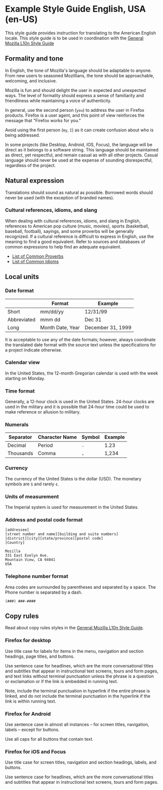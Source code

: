 # Example Style Guide English, USA (en-US)

This style guide provides instruction for translating to the American English locale. This style guide is to be used in coordination with the [General Mozilla L10n Style Guide](mozilla_general/README.md)

## Formality and tone

In English, the tone of Mozilla's language should be adaptable to anyone. From new users to seasoned Mozillians, the tone should be approachable, welcoming, and inclusive.

Mozilla is fun and should delight the user in expected and unexpected ways. The level of formality should express a sense of familiarity and friendliness while maintaining a voice of authenticity.

In general, use the second person (`you`) to address the user in Firefox products. Firefox is a user agent, and this point of view reinforces the message that "Firefox works for you."

Avoid using the first person (`my`, `I`) as it can create confusion about who is being addressed.

In some projects (like Desktop, Android, IOS, Focus), the language will be direct as it belongs to a software string. This language should be maintained as direct, yet respectful, and remain casual as with all other projects. Casual language should never be used at the expense of sounding disrespectful, regardless of the project.

## Natural expression

Translations should sound as natural as possible. Borrowed words should never be used (with the exception of branded names).

### Cultural references, idioms, and slang

When dealing with cultural references, idioms, and slang in English, references to American pop culture (music, movies), sports (basketball, baseball, football), sayings, and some proverbs will be generally recognized. If a cultural reference is difficult to express in English, use the meaning to find a good equivalent. Refer to sources and databases of common expressions to help find an adequate equivalent.

* [List of Common Proverbs](https://www.engvid.com/english-resource/50-common-proverbs-sayings/)
* [List of Common Idioms](http://www.smart-words.org/quotes-sayings/idioms-meaning.html)

## Local units

### Date format

| | Format | Example |
| - | - | - |
| Short | mm/dd/yy | 12/31/99 |
| Abbreviated | mmm dd | Dec 31 |
| Long | Month Date, Year | December 31, 1999 |

It is acceptable to use any of the date formats; however, always coordinate the translated date format with the source text unless the specifications for a project indicate otherwise.

### Calendar view

In the United States, the 12-month Gregorian calendar is used with the week starting on Monday.

### Time format

Generally, a 12-hour clock is used in the United States. 24-hour clocks are used in the military and it is possible that 24-hour time could be used to make reference or allusion to military.

### Numerals

| Separator | Character Name | Symbol | Example |
| - | - | - | - |
| Decimal | Period | `.` | 1.23 |
| Thousands | Comma | `,` | 1,234 |

### Currency

The currency of the United States is the dollar (USD). The monetary symbols are `$` and rarely `¢`.

### Units of measurement

The Imperial system is used for measurement in the United States.

### Address and postal code format

    [addressee]
    [street number and name][building and suite numbers]
    [district][city][state/province][postal code]
    [Country]

    Mozilla
    331 East Evelyn Ave.
    Mountain View, CA 94041
    USA

### Telephone number format

Area codes are surrounded by parentheses and separated by a space. The Phone number is separated by a dash.

`(###) ###-####`

## Copy rules

Read about copy rules styles in the [General Mozilla L10n Style Guide](mozilla_general/README.md#copy-rules).

### Firefox for desktop

Use title case for labels for items in the menu, navigation and section headings, page titles, and buttons.

Use sentence case for headlines, which are the more conversational titles and subtitles that appear in instructional text screens, tours and form pages, and text links without terminal punctuation unless the phrase is a question or exclamation or if the link is embedded in running text.

Note, include the terminal punctuation in hyperlink if the entire phrase is linked, and do not include the terminal punctuation in the hyperlink if the link is within running text.

### Firefox for Android

Use sentence case in almost all instances – for screen titles, navigation, labels – except for buttons.

Use all caps for all buttons that contain text.

### Firefox for iOS and Focus

Use title case for screen titles, navigation and section headings, labels, and buttons.

Use sentence case for headlines, which are the more conversational titles and subtitles that appear in instructional text screens, tours and form pages.

